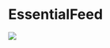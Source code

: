 # EssentialFeed
![](https://github.com/temptempest/EssentialFeed/tree/main/workflows/CI/badge.svg)


